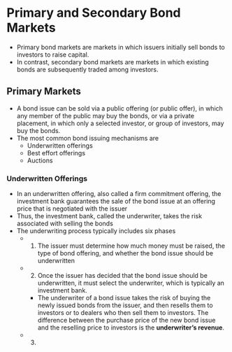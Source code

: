 # Primary and Secondary Bond Markets
- Primary bond markets are markets in which issuers initially sell bonds to investors to raise capital. 
- In contrast, secondary bond markets are markets in which existing bonds are subsequently traded among investors.

## Primary Markets
- A bond issue can be sold via a public offering (or public offer), in which any member of the public may buy the bonds, or via a private placement, in which only a selected investor, or group of investors, may buy the bonds.
- The most common bond issuing mechanisms are 
  - Underwritten offerings
  - Best effort offerings 
  - Auctions

### Underwritten Offerings
- In an underwritten offering, also called a firm commitment offering, the investment bank guarantees the sale of the bond issue at an offering price that is negotiated with the issuer
- Thus, the investment bank, called the underwriter, takes the risk associated with selling the bonds
- The underwriting process typically includes six phases
  - 1. The issuer must determine how much money must be raised, the type of bond offering, and whether the bond issue should be underwritten
  - 2. Once the issuer has decided that the bond issue should be underwritten, it must select the underwriter, which is typically an investment bank. 
    - The underwriter of a bond issue takes the risk of buying the newly issued bonds from the issuer, and then resells them to investors or to dealers who then sell them to investors. The difference between the purchase price of the new bond issue and the reselling price to investors is the **underwriter’s revenue**. 
  - 3. 
